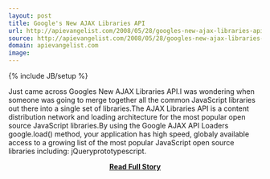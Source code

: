 ```yaml
---
layout: post
title: Google's New AJAX Libraries API
url: http://apievangelist.com/2008/05/28/googles-new-ajax-libraries-api/
source: http://apievangelist.com/2008/05/28/googles-new-ajax-libraries-api/
domain: apievangelist.com
image: 
---
```

{% include JB/setup %}<p>Just came across Googles New AJAX Libraries API.I was wondering when someone was going to merge together all the common JavaScript libraries out there into a single set of libraries.The AJAX Libraries API is a content distribution network and loading architecture for the most popular open source JavaScript libraries.By using the Google AJAX API Loaders google.load() method, your application has high speed, globaly available access to a growing list of the most popular JavaScript open source libraries including: jQueryprototypescript.</p>
<center><p><a href="http://apievangelist.com/2008/05/28/googles-new-ajax-libraries-api/" style='padding:25px; font-sze:18px; font-weight: bold;'>Read Full Story</a></p></center>
